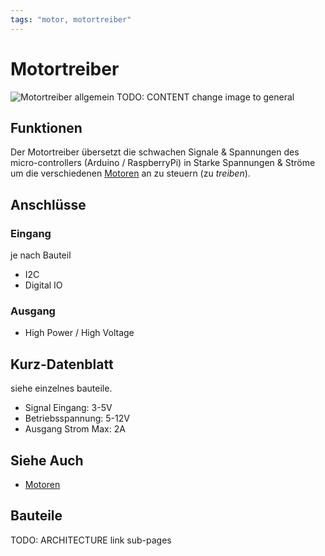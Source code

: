 ```yaml
---
tags: "motor, motortreiber"
---
```


# Motortreiber

![Motortreiber allgemein](https://makeyourschool.de/wp-content/uploads/2018/10/70_motortreiber-1024x1024.jpg)
TODO: CONTENT change image to general

## Funktionen

Der Motortreiber übersetzt die schwachen Signale & Spannungen des micro-controllers (Arduino / RaspberryPi) in Starke Spannungen & Ströme um die verschiedenen [Motoren](./motor/) an zu steuern (zu _treiben_).

## Anschlüsse

### Eingang

je nach Bauteil

-   I2C
-   Digital IO

### Ausgang

-   High Power / High Voltage

## Kurz-Datenblatt

siehe einzelnes bauteile.

-   Signal Eingang: 3-5V
-   Betriebsspannung: 5-12V
-   Ausgang Strom Max: 2A

## Siehe Auch

-   [Motoren](./motor/)

## Bauteile
TODO: ARCHITECTURE link sub-pages